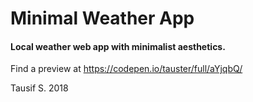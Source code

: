 # Minimal Weather App
#### Local weather web app with minimalist aesthetics.

Find a preview at https://codepen.io/tauster/full/aYjqbQ/

Tausif S. 2018
